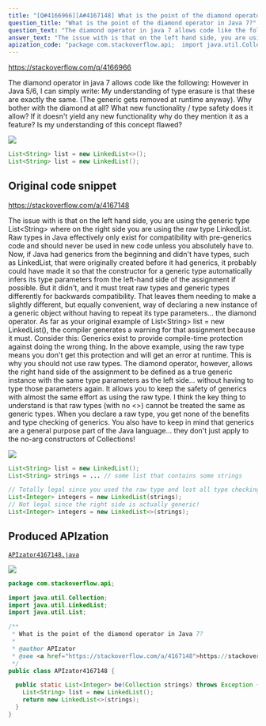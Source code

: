 ```yaml
---
title: "[Q#4166966][A#4167148] What is the point of the diamond operator in Java 7?"
question_title: "What is the point of the diamond operator in Java 7?"
question_text: "The diamond operator in java 7 allows code like the following: However in Java 5/6, I can simply write: My understanding of type erasure is that these are exactly the same. (The generic gets removed at runtime anyway). Why bother with the diamond at all? What new functionality / type safety does it allow? If it doesn't yield any new functionality why do they mention it as a feature? Is my understanding of this concept flawed?"
answer_text: "The issue with is that on the left hand side, you are using the generic type List<String> where on the right side you are using the raw type LinkedList. Raw types in Java effectively only exist for compatibility with pre-generics code and should never be used in new code unless  you absolutely have to. Now, if Java had generics from the beginning and didn't have types, such as LinkedList, that were originally created before it had generics, it probably could have made it so that the constructor for a generic type automatically infers its type parameters from the left-hand side of the assignment if possible. But it didn't, and it must treat raw types and generic types differently for backwards compatibility. That leaves them needing to make a slightly different, but equally convenient, way of declaring a new instance of a generic object without having to repeat its type parameters... the diamond operator. As far as your original example of List<String> list = new LinkedList(), the compiler generates a warning for that assignment because it must. Consider this: Generics exist to provide compile-time protection against doing the wrong thing. In the above example, using the raw type means you don't get this protection and will get an error at runtime. This is why you should not use raw types. The diamond operator, however, allows the right hand side of the assignment to be defined as a true generic instance with the same type parameters as the left side... without having to type those parameters again. It allows you to keep the safety of generics with almost the same effort as using the raw type. I think the key thing to understand is that raw types (with no <>) cannot be treated the same as generic types. When you declare a raw type, you get none of the benefits and type checking of generics. You also have to keep in mind that generics are a general purpose part of the Java language... they don't just apply to the no-arg constructors of Collections!"
apization_code: "package com.stackoverflow.api;  import java.util.Collection; import java.util.LinkedList; import java.util.List;  /**  * What is the point of the diamond operator in Java 7?  *  * @author APIzator  * @see <a href=\"https://stackoverflow.com/a/4167148\">https://stackoverflow.com/a/4167148</a>  */ public class APIzator4167148 {    public static List<Integer> be(Collection strings) throws Exception {     List<String> list = new LinkedList();     return new LinkedList<>(strings);   } }"
---
```


https://stackoverflow.com/q/4166966

The diamond operator in java 7 allows code like the following:
However in Java 5/6, I can simply write:
My understanding of type erasure is that these are exactly the same. (The generic gets removed at runtime anyway).
Why bother with the diamond at all? What new functionality / type safety does it allow? If it doesn&#x27;t yield any new functionality why do they mention it as a feature? Is my understanding of this concept flawed?


<div class="code-logo"><img src="/stackoverflow.png" /></div>

```java
List<String> list = new LinkedList<>();
List<String> list = new LinkedList();
```


## Original code snippet

https://stackoverflow.com/a/4167148

The issue with
is that on the left hand side, you are using the generic type List&lt;String&gt; where on the right side you are using the raw type LinkedList. Raw types in Java effectively only exist for compatibility with pre-generics code and should never be used in new code unless 
you absolutely have to.
Now, if Java had generics from the beginning and didn&#x27;t have types, such as LinkedList, that were originally created before it had generics, it probably could have made it so that the constructor for a generic type automatically infers its type parameters from the left-hand side of the assignment if possible. But it didn&#x27;t, and it must treat raw types and generic types differently for backwards compatibility. That leaves them needing to make a slightly different, but equally convenient, way of declaring a new instance of a generic object without having to repeat its type parameters... the diamond operator.
As far as your original example of List&lt;String&gt; list = new LinkedList(), the compiler generates a warning for that assignment because it must. Consider this:
Generics exist to provide compile-time protection against doing the wrong thing. In the above example, using the raw type means you don&#x27;t get this protection and will get an error at runtime. This is why you should not use raw types.
The diamond operator, however, allows the right hand side of the assignment to be defined as a true generic instance with the same type parameters as the left side... without having to type those parameters again. It allows you to keep the safety of generics with almost the same effort as using the raw type.
I think the key thing to understand is that raw types (with no &lt;&gt;) cannot be treated the same as generic types. When you declare a raw type, you get none of the benefits and type checking of generics. You also have to keep in mind that generics are a general purpose part of the Java language... they don&#x27;t just apply to the no-arg constructors of Collections!

<div class="code-logo"><img src="/stackoverflow.png" /></div>

```java
List<String> list = new LinkedList();
List<String> strings = ... // some list that contains some strings

// Totally legal since you used the raw type and lost all type checking!
List<Integer> integers = new LinkedList(strings);
// Not legal since the right side is actually generic!
List<Integer> integers = new LinkedList<>(strings);
```

## Produced APIzation

[`APIzator4167148.java`](https://github.com/pasqualesalza/apization-temp-data/raw/master/search/APIzator4167148.java)

<div class="code-logo"><img src="/apizator.png" /></div>

```java
package com.stackoverflow.api;

import java.util.Collection;
import java.util.LinkedList;
import java.util.List;

/**
 * What is the point of the diamond operator in Java 7?
 *
 * @author APIzator
 * @see <a href="https://stackoverflow.com/a/4167148">https://stackoverflow.com/a/4167148</a>
 */
public class APIzator4167148 {

  public static List<Integer> be(Collection strings) throws Exception {
    List<String> list = new LinkedList();
    return new LinkedList<>(strings);
  }
}

```
